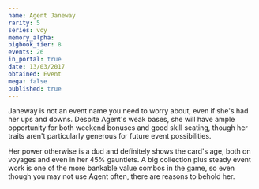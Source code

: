 ```yaml
---
name: Agent Janeway
rarity: 5
series: voy
memory_alpha:
bigbook_tier: 8
events: 26
in_portal: true
date: 13/03/2017
obtained: Event
mega: false
published: true
---
```


Janeway is not an event name you need to worry about, even if she's had her ups and downs. Despite Agent's weak bases, she will have ample opportunity for both weekend bonuses and good skill seating, though her traits aren't particularly generous for future event possibilities.

Her power otherwise is a dud and definitely shows the card's age, both on voyages and even in her 45% gauntlets. A big collection plus steady event work is one of the more bankable value combos in the game, so even though you may not use Agent often, there are reasons to behold her.
